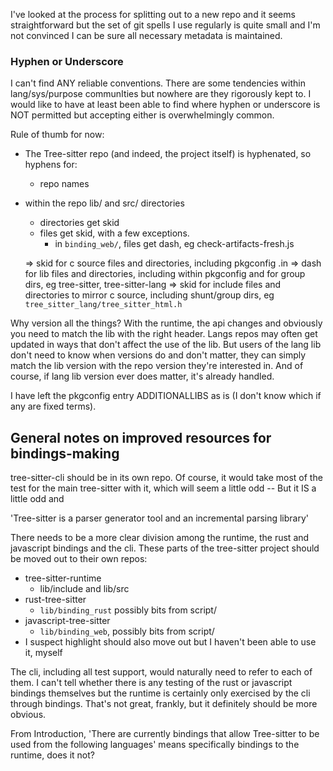 

I've looked at the process for splitting out to a new repo and it seems straightforward but the set of git spells I use regularly is quite small and I'm not convinced I can be sure all necessary metadata is maintained. 

### Hyphen or Underscore

I can't find ANY reliable conventions. There are some tendencies within lang/sys/purpose communIties but nowhere are they rigorously kept to. I would like to have at least been able to find where hyphen or underscore is NOT permitted but accepting either is overwhelmingly common.

Rule of thumb for now:
- The Tree-sitter repo (and indeed, the project itself) is hyphenated, so hyphens for:
  - repo names
  
- within the repo lib/ and src/ directories
  - directories get skid
  - files get skid, with a few exceptions.
    - in `binding_web/`, files get dash, eg check-artifacts-fresh.js
    
    
  => skid for c source files and directories, including pkgconfig .in
  => dash for lib files and directories, including within pkgconfig and for group dirs, 
    eg tree-sitter, tree-sitter-lang
  => skid for include files and directories to mirror c source, including 
    shunt/group dirs, eg `tree_sitter_lang/tree_sitter_html.h`
    
Why version all the things? With the runtime, the api changes and obviously you need to match the lib with the right header. Langs repos may often get updated in ways that don't affect the use of the lib. But users of the lang lib don't need to know when versions do and don't matter, they can simply match the lib version with the repo version they're interested in. And of course, if lang lib version ever does matter, it's already handled.
    
I have left the pkgconfig entry ADDITIONALLIBS as is (I don't know which if any are fixed terms).
    
    
## General notes on improved resources for bindings-making

tree-sitter-cli should be in its own repo. Of course, it would take most of the test for the main tree-sitter with it, which will seem a little odd -- But it IS a little odd and 

'Tree-sitter is a parser generator tool and an incremental parsing library'

There needs to be a more clear division among the runtime, the rust and javascript bindings and the cli. These parts of the tree-sitter project should be moved out to their own repos:
  - tree-sitter-runtime
    - lib/include and lib/src
  - rust-tree-sitter
    - `lib/binding_rust` possibly bits from script/
  - javascript-tree-sitter
    - `lib/binding_web`, possibly bits from script/
  - I suspect highlight should also move out but I haven't been able to use it, myself
    
The cli, including all test support, would naturally need to refer to each of them. I can't tell whether there is any testing of the rust or javascript bindings themselves but the runtime is certainly only exercised by the cli through bindings. That's not great, frankly, but it definitely should be more obvious.

From Introduction, 'There are currently bindings that allow Tree-sitter to be used from the following languages' means specifically bindings to the runtime, does it not?

